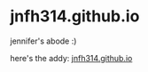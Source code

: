 # jnfh314.github.io

jennifer's abode :)

here's the addy: [jnfh314.github.io](https://jnfh314.github.io)
